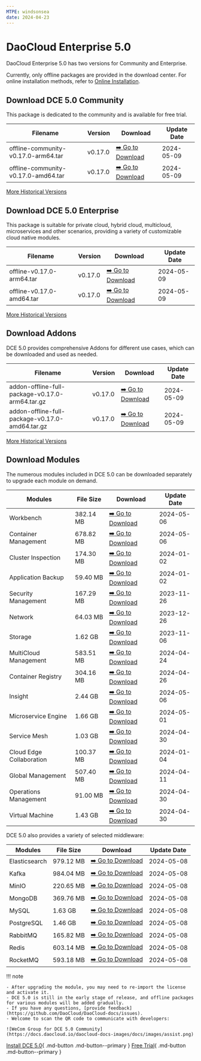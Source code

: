 ```yaml
---
MTPE: windsonsea
date: 2024-04-23
---
```


# DaoCloud Enterprise 5.0

DaoCloud Enterprise 5.0 has two versions for Community and Enterprise.

Currently, only offline packages are provided in the download center. For online installation methods, refer to [Online Installation](../install/index.md).

## Download DCE 5.0 Community

This package is dedicated to the community and is available for free trial.

| Filename | Version | Download | Update Date |
| -------- | ------- | --------- | ----------- |
| offline-community-v0.17.0-arm64.tar | v0.17.0 | [:arrow_right: Go to Download](./free/dce5-installer-v0.17.0.md) | 2024-05-09 |
| offline-community-v0.17.0-amd64.tar | v0.17.0 | [:arrow_right: Go to Download](./free/dce5-installer-v0.17.0.md) | 2024-05-09 |

[More Historical Versions](./free/dce5-installer-history.md)

## Download DCE 5.0 Enterprise

This package is suitable for private cloud, hybrid cloud, multicloud, microservices and other scenarios, providing a variety of customizable cloud native modules.

| Filename | Version | Download | Update Date |
| -------- | ------- | -------- | ----------- |
| offline-v0.17.0-arm64.tar | v0.17.0 | [:arrow_right: Go to Download](./business/dce5-installer-v0.17.0.md) | 2024-05-09 |
| offline-v0.17.0-amd64.tar | v0.17.0 | [:arrow_right: Go to Download](./business/dce5-installer-v0.17.0.md) | 2024-05-09 |

[More Historical Versions](./business/dce5-installer-history.md)

## Download Addons

DCE 5.0 provides comprehensive Addons for different use cases, which can be downloaded and used as needed.

| Filename | Version | Download | Update Date |
| -------- | ------- | -------- | ----------- |
| addon-offline-full-package-v0.17.0-arm64.tar.gz | v0.17.0 | [:arrow_right: Go to Download](./addon/v0.17.0.md) | 2024-05-09 |
| addon-offline-full-package-v0.17.0-amd64.tar.gz | v0.17.0 | [:arrow_right: Go to Download](./addon/v0.17.0.md) | 2024-05-09 |

[More Historical Versions](./addon/history.md)

## Download Modules

The numerous modules included in DCE 5.0 can be downloaded separately to upgrade each module on demand.

| Modules | File Size | Download | Update Date |
| ------- | --------- | -------- | ----------- |
| Workbench | 382.14 MB | [:arrow_right: Go to Download](./modules/amamba.md) | 2024-05-06 |
| Container Management | 678.82 MB | [:arrow_right: Go to Download](./modules/kpanda.md) | 2024-05-06 |
| Cluster Inspection | 174.30 MB | [:arrow_right: Go to Download](./modules/kcollie.md) | 2024-01-02 |
| Application Backup | 59.40 MB | [:arrow_right: Go to Download](./modules/kcoral.md) | 2024-01-02 |
| Security Management | 167.29 MB | [:arrow_right: Go to Download](./modules/dowl.md) | 2023-11-26 |
| Network | 64.03 MB | [:arrow_right: Go to Download](./modules/spidernet.md) | 2023-12-26 |
| Storage | 1.62 GB | [:arrow_right: Go to Download](./modules/hwameistor.md)| 2023-11-06 |
| MultiCloud Management | 583.51 MB | [:arrow_right: Go to Download](./modules/kairship.md) | 2024-04-24 |
| Container Registry | 304.16 MB | [:arrow_right: Go to Download](./modules/kangaroo.md) | 2024-04-26 |
| Insight | 2.44 GB | [:arrow_right: Go to Download](./modules/insight.md) | 2024-05-06 |
| Microservice Engine | 1.66 GB | [:arrow_right: Go to Download](./modules/skoala.md) | 2024-05-01 |
| Service Mesh | 1.03 GB | [:arrow_right: Go to Download](./modules/mspider.md) | 2024-04-30 |
| Cloud Edge Collaboration | 100.37 MB | [:arrow_right: Go to Download](./modules/kant.md) | 2024-01-04 |
| Global Management | 507.40 MB | [:arrow_right: Go to Download](./modules/ghippo.md) | 2024-04-11 |
| Operations Management | 91.00 MB | [:arrow_right: Go to Download](./modules/gmagpie.md) | 2024-04-30 |
| Virtual Machine | 1.43 GB | [:arrow_right: Go to Download](./modules/virtnest.md) | 2024-04-30 |

DCE 5.0 also provides a variety of selected middleware:

| Modules | File Size | Download | Update Date |
| ------- | --------- | -------- | ------------|
| Elasticsearch |979.12 MB| [:arrow_right: Go to Download](./modules/middleware/elasticsearch.md) |2024-05-08|
| Kafka |984.04 MB| [:arrow_right: Go to Download](./modules/middleware/kafka.md) |2024-05-08|
| MinIO |220.65 MB| [:arrow_right: Go to Download](./modules/middleware/minio.md) |2024-05-08|
| MongoDB |369.76 MB| [:arrow_right: Go to Download](./modules/middleware/mongodb.md) |2024-05-08|
| MySQL |1.63 GB| [:arrow_right: Go to Download](./modules/middleware/mysql.md) |2024-05-08|
| PostgreSQL |1.46 GB| [:arrow_right: Go to Download](./modules/middleware/postgresql.md) |2024-05-08|
| RabbitMQ |165.82 MB| [:arrow_right: Go to Download](./modules/middleware/rabbitmq.md) |2024-05-08|
| Redis |603.14 MB| [:arrow_right: Go to Download](./modules/middleware/redis.md) |2024-05-08|
| RocketMQ |593.18 MB| [:arrow_right: Go to Download](./modules/middleware/rocketmq.md) |2024-05-08|

!!! note

    - After upgrading the module, you may need to re-import the license and activate it.
    - DCE 5.0 is still in the early stage of release, and offline packages for various modules will be added gradually.
    - If you have any questions, [provide feedback](https://github.com/DaoCloud/DaoCloud-docs/issues).
    - Welcome to scan the QR code to communicate with developers:

    ![WeCom Group for DCE 5.0 Community](https://docs.daocloud.io/daocloud-docs-images/docs/images/assist.png)

[Install DCE 5.0](../install/index.md){ .md-button .md-button--primary }
[Free Trial](../dce/license0.md){ .md-button .md-button--primary }
